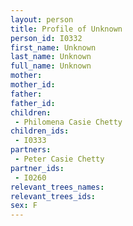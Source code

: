```yaml
---
layout: person
title: Profile of Unknown
person_id: I0332
first_name: Unknown
last_name: Unknown
full_name: Unknown
mother: 
mother_id: 
father: 
father_id: 
children:
 - Philomena Casie Chetty
children_ids:
 - I0333
partners:
 - Peter Casie Chetty
partner_ids:
 - I0260
relevant_trees_names:
relevant_trees_ids:
sex: F
---
```


